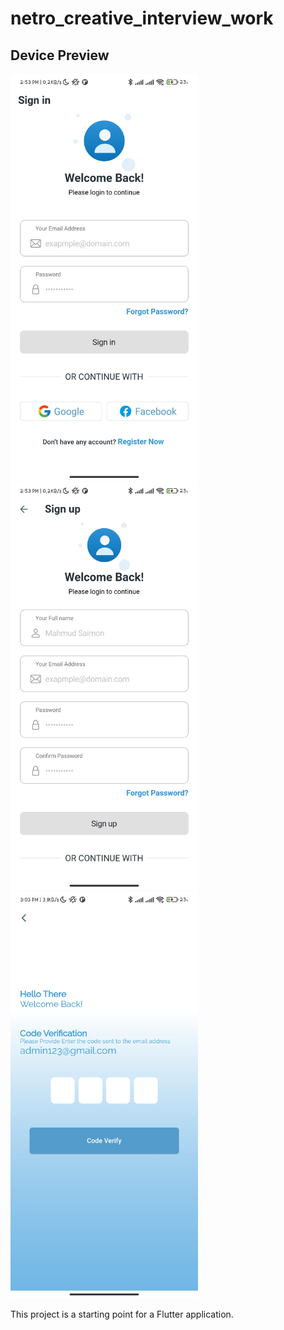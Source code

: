 # netro_creative_interview_work
## Device Preview
<img src="https://github.com/DeveloperOrpon/Netro_Creative_Interview_Task/blob/main/preview/Screenshot_2023-11-28-14-53-56-024_com.example.netro_creative_interview_work.jpg" width="300"/><img src="https://github.com/DeveloperOrpon/Netro_Creative_Interview_Task/blob/main/preview/Screenshot_2023-11-28-14-53-59-413_com.example.netro_creative_interview_work.jpg" width="300"/><img src="https://github.com/DeveloperOrpon/Netro_Creative_Interview_Task/blob/main/preview/Screenshot_2023-11-28-15-03-16-083_com.example.netro_creative_interview_work.jpg" width="300"/>

This project is a starting point for a Flutter application.
